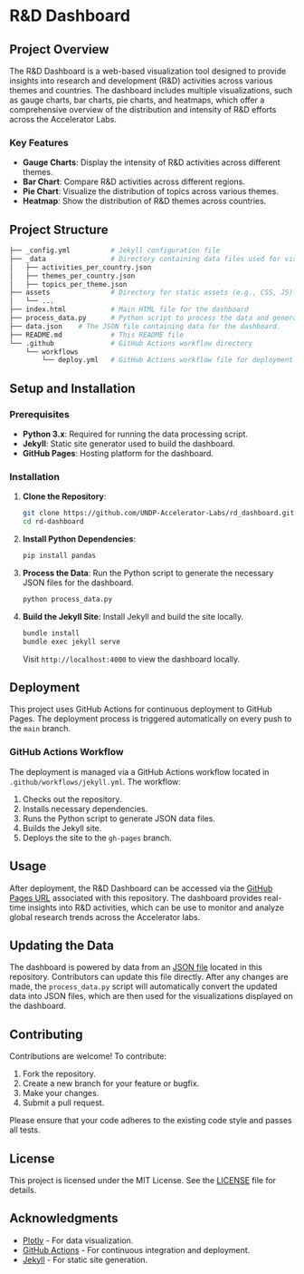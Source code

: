 # R&D Dashboard

## Project Overview

The R&D Dashboard is a web-based visualization tool designed to provide insights into research and development (R&D) activities across various themes and countries. The dashboard includes multiple visualizations, such as gauge charts, bar charts, pie charts, and heatmaps, which offer a comprehensive overview of the distribution and intensity of R&D efforts across the Accelerator Labs.

### Key Features
- **Gauge Charts**: Display the intensity of R&D activities across different themes.
- **Bar Chart**: Compare R&D activities across different regions.
- **Pie Chart**: Visualize the distribution of topics across various themes.
- **Heatmap**: Show the distribution of R&D themes across countries.

## Project Structure

```bash
├── _config.yml          # Jekyll configuration file
├── _data                # Directory containing data files used for visualizations
│   ├── activities_per_country.json
│   ├── themes_per_country.json
│   ├── topics_per_theme.json
├── assets               # Directory for static assets (e.g., CSS, JS)
│   └── ...
├── index.html           # Main HTML file for the dashboard
├── process_data.py      # Python script to process the data and generate JSON files
├── data.json    # The JSON file containing data for the dashboard.
├── README.md            # This README file
└── .github              # GitHub Actions workflow directory
    └── workflows
        └── deploy.yml   # GitHub Actions workflow file for deployment
```

## Setup and Installation

### Prerequisites

- **Python 3.x**: Required for running the data processing script.
- **Jekyll**: Static site generator used to build the dashboard.
- **GitHub Pages**: Hosting platform for the dashboard.

### Installation

1. **Clone the Repository**:
   ```bash
   git clone https://github.com/UNDP-Accelerator-Labs/rd_dashboard.git
   cd rd-dashboard
   ```

2. **Install Python Dependencies**:
   ```bash
   pip install pandas
   ```

3. **Process the Data**:
   Run the Python script to generate the necessary JSON files for the dashboard.
   ```bash
   python process_data.py
   ```

4. **Build the Jekyll Site**:
   Install Jekyll and build the site locally.
   ```bash
   bundle install
   bundle exec jekyll serve
   ```

   Visit `http://localhost:4000` to view the dashboard locally.

## Deployment

This project uses GitHub Actions for continuous deployment to GitHub Pages. The deployment process is triggered automatically on every push to the `main` branch.

### GitHub Actions Workflow

The deployment is managed via a GitHub Actions workflow located in `.github/workflows/jekyll.yml`. The workflow:

1. Checks out the repository.
2. Installs necessary dependencies.
3. Runs the Python script to generate JSON data files.
4. Builds the Jekyll site.
5. Deploys the site to the `gh-pages` branch.

## Usage

After deployment, the R&D Dashboard can be accessed via the [GitHub Pages URL](https://undp-accelerator-labs.github.io/rd_dashboard/) associated with this repository. The dashboard provides real-time insights into R&D activities, which can be use to monitor and analyze global research trends across the Accelerator labs.

## Updating the Data

The dashboard is powered by data from an [JSON file](https://github.com/UNDP-Accelerator-Labs/rd_dashboard/blob/main/data.json) located in this repository. Contributors can update this file directly. After any changes are made, the `process_data.py` script will automatically convert the updated data into JSON files, which are then used for the visualizations displayed on the dashboard.

## Contributing

Contributions are welcome! To contribute:

1. Fork the repository.
2. Create a new branch for your feature or bugfix.
3. Make your changes.
4. Submit a pull request.

Please ensure that your code adheres to the existing code style and passes all tests.

## License

This project is licensed under the MIT License. See the [LICENSE](LICENSE) file for details.

## Acknowledgments

- [Plotly](https://plotly.com/) - For data visualization.
- [GitHub Actions](https://github.com/features/actions) - For continuous integration and deployment.
- [Jekyll](https://jekyllrb.com/) - For static site generation.
